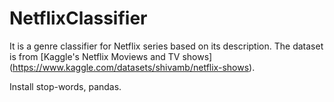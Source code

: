 # NetflixClassifier

It is a genre classifier for Netflix series based on its description. The dataset is from [Kaggle's Netflix Moviews and TV shows] (https://www.kaggle.com/datasets/shivamb/netflix-shows).

Install stop-words, pandas.
